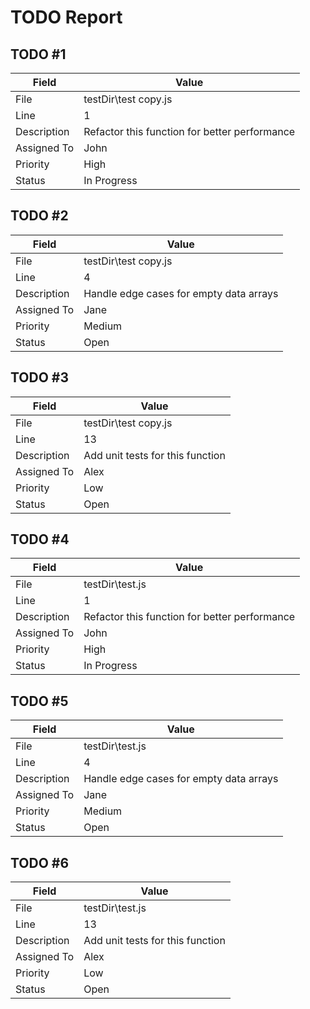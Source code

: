 # TODO Report

## TODO #1

| Field | Value |
|-------|-------|
| File | testDir\test copy.js |
| Line | 1 |
| Description | Refactor this function for better performance |
| Assigned To | John |
| Priority | High |
| Status | In Progress |

## TODO #2

| Field | Value |
|-------|-------|
| File | testDir\test copy.js |
| Line | 4 |
| Description | Handle edge cases for empty data arrays |
| Assigned To | Jane |
| Priority | Medium |
| Status | Open |

## TODO #3

| Field | Value |
|-------|-------|
| File | testDir\test copy.js |
| Line | 13 |
| Description | Add unit tests for this function |
| Assigned To | Alex |
| Priority | Low |
| Status | Open |

## TODO #4

| Field | Value |
|-------|-------|
| File | testDir\test.js |
| Line | 1 |
| Description | Refactor this function for better performance |
| Assigned To | John |
| Priority | High |
| Status | In Progress |

## TODO #5

| Field | Value |
|-------|-------|
| File | testDir\test.js |
| Line | 4 |
| Description | Handle edge cases for empty data arrays |
| Assigned To | Jane |
| Priority | Medium |
| Status | Open |

## TODO #6

| Field | Value |
|-------|-------|
| File | testDir\test.js |
| Line | 13 |
| Description | Add unit tests for this function |
| Assigned To | Alex |
| Priority | Low |
| Status | Open |

